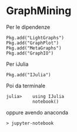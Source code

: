 # GraphMining

Per le dipendenze
```
Pkg.add("LightGraphs")
Pkg.add("GraphPlot")
Pkg.add("MetaGraphs")
Pkg.add("GraphIO")
```

Per iJulia

```
Pkg.add("IJulia")
```

Poi da terminale

```
julia>    using IJulia
          notebook()
```

oppure avendo anaconda
```
> jupyter-notebook
```
